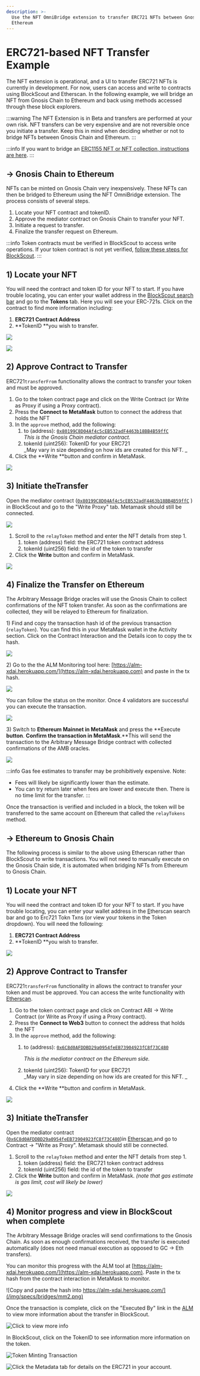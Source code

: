 ```yaml
---
description: >-
  Use the NFT OmniBridge extension to transfer ERC721 NFTs between Gnosis Chain and
  Ethereum
---
```


# ERC721-based NFT Transfer Example

The NFT extension is operational, and a UI to transfer ERC721 NFTs is currently in development. For now, users can access and write to contracts using BlockScout and Etherscan. In the following example, we will bridge an NFT from Gnosis Chain to Ethereum and back using methods accessed through these block explorers.

:::warning
The NFT Extension is in Beta and transfers are performed at your own risk. NFT transfers can be very expensive and are not reversible once you initiate a transfer. Keep this in mind when deciding whether or not to bridge NFTs between Gnosis Chain and Ethereum.
:::

:::info
If you want to bridge an [ERC1155 NFT or NFT collection, instructions are here](/specs/bridges/eth-gc/extensions/nft-omnibridge/eip1155-based-nft-transfer-example).
:::

## -> Gnosis Chain to Ethereum

NFTs can be minted on Gnosis Chain very inexpensively. These NFTs can then be bridged to Ethereum using the NFT OmniBridge extension. The process consists of several steps.

1. Locate your NFT contract and tokenID.
2. Approve the mediator contract on Gnosis Chain to transfer your NFT.
3. Initiate a request to transfer.
4. Finalize the transfer request on Ethereum.

:::info
Token contracts must be verified in BlockScout to access write operations. If your token contract is not yet verified, [follow these steps for BlockScout](https://docs.blockscout.com/for-users/smart-contract-interaction/verifying-a-smart-contract).
:::

## 1) Locate your NFT

You will need the contract and token ID for your NFT to start. If you have trouble locating, you can enter your wallet address in the [BlockScout search bar](https://blockscout.com/poa/xdai) and go to the **Tokens** tab. Here you will see your ERC-721s.  Click on the contract to find more information including:

1. **ERC721 Contract Address**
2. **TokenID **you wish to transfer.

![](/img/specs/bridges/nftbridge1.png)

![](/img/specs/bridges/nft2.png)

## 2) Approve Contract to Transfer

ERC721`transferFrom` functionality allows the contract to transfer your token and must be approved.

1. Go to the token contract page and click on the Write Contract (or Write as Proxy if using a Proxy contract).
2. Press the **Connect to MetaMask** button to connect the address that holds the NFT
3. In the `approve` method, add the following:
   1. to (address): [`0x80199C8D04Af4c5cEB532adF4463b18BB4B59ffC`](https://blockscout.com/poa/xdai/address/0x80199C8D04Af4c5cEB532adF4463b18BB4B59ffC) \
      _This is the Gnosis Chain mediator contract._
   2. tokenId (uint256): TokenID for your ERC721\
      _May vary in size depending on how ids are created for this NFT. _
4. Click the **Write **button and confirm in MetaMask.

![](/img/specs/bridges/nft3.png)

## 3) Initiate theTransfer

Open the mediator contract ([`0x80199C8D04Af4c5cEB532adF4463b18BB4B59ffC`](https://blockscout.com/poa/xdai/address/0x80199C8D04Af4c5cEB532adF4463b18BB4B59ffC) )  in BlockScout and go to the "Write Proxy" tab. Metamask should still be connected.

![](/img/specs/bridges/nft5.png)

1. Scroll to the `relayToken` method and enter the NFT details from step 1.
   1. token (address) field: the ERC721 token contract address
   2. tokenId (uint256) field: the id of the token to transfer
2. Click the **Write** button and confirm in MetaMask.

![](/img/specs/bridges/nft6.png)

## 4) Finalize the Transfer on Ethereum

The Arbitrary Message Bridge oracles will use the Gnosis Chain to collect confirmations of the NFT token transfer. As soon as the confirmations are collected, they will be relayed to Ethereum for finalization.

1\) Find and copy the transaction hash id of the previous transaction (`relayToken`). You can find this in your MetaMask wallet in the Activity section. Click on the Contract Interaction and the Details icon to copy the tx hash.

![](/img/specs/bridges/nft7.png)

2\) Go to the the ALM Monitoring tool here: [https://alm-xdai.herokuapp.com/](https://alm-xdai.herokuapp.com) and paste in the tx hash.

![](</img/specs/bridges/nftalm1-1.png>)

You can follow the status on the monitor. Once 4 validators are successful you can execute the transaction.

![](/img/specs/bridges/nftalm2.png)

3\) Switch to **Ethereum Mainnet in MetaMask** and press the **Execute **button**. **Confirm the transaction in MetaMask**.**This will send the transaction to the Arbitrary Message Bridge contract with collected confirmations of the AMB oracles.

![](/img/specs/bridges/allmy.png)

:::info
Gas fee estimates to transfer may be prohibitively expensive. Note:

* Fees will likely be significantly lower than the estimate.
* You can try return later when fees are lower and execute then. There is no time limit for the transfer.
:::

Once the transaction is verified and included in a block, the token will be transferred to the same account on Ethereum that called the `relayTokens` method.

## -> Ethereum to Gnosis Chain

The following process is similar to the above using Etherscan rather than BlockScout to write transactions. You will not need to manually execute on the Gnosis Chain side, it is automated when bridging NFTs from Ethereum to Gnosis Chain.

## 1) Locate your NFT

You will need the contract and token ID for your NFT to start. If you have trouble locating, you can enter your wallet address in the [E](https://blockscout.com/poa/xdai)therscan search bar and go to Erc721 Tokn Txns (or view your tokens in the Token dropdown). You will need the following:

1. **ERC721 Contract Address**
2. **TokenID **you wish to transfer.

![](/img/specs/bridges/etherscan1.png)

## 2) Approve Contract to Transfer

ERC721`transferFrom` functionality in allows the contract to transfer your token and must be approved. You can access the write functionality with [Etherscan](https://etherscan.io).

1. Go to the token contract page and click on Contract ABI ->  Write Contract (or Write as Proxy if using a Proxy contract).
2. Press the **Connect to Web3** button to connect the address that holds the NFT
3. In the `approve` method, add the following:
   1.  to (address): [`0x6C8d0AFDDBD29a0954feEB73904923fC8f73C480`](https://etherscan.io/address/0x6C8d0AFDDBD29a0954feEB73904923fC8f73C480)

       _This is the mediator contract on the Ethereum side._
   2. tokenId (uint256): TokenID for your ERC721\
      _May vary in size depending on how ids are created for this NFT. _
4. Click the **Write **button and confirm in MetaMask.

![](/img/specs/bridges/etherscan-2.png)

## 3) Initiate theTransfer

Open the mediator contract ([`0x6C8d0AFDDBD29a0954feEB73904923fC8f73C480`](https://etherscan.io/address/0x6C8d0AFDDBD29a0954feEB73904923fC8f73C480))in [Etherscan ](https://etherscan.io)and go to Contract -> "Write as Proxy". Metamask should still be connected.

1. Scroll to the `relayToken` method and enter the NFT details from step 1.
   1. token (address) field: the ERC721 token contract address
   2. tokenId (uint256) field: the id of the token to transfer
2. Click the **Write** button and confirm in MetaMask. _(note that gas estimate is gas limit, cost will likely be lower)_

![](/img/specs/bridges/etherscan3.png)

## 4) Monitor progress and view in BlockScout when complete

The Arbitrary Message Bridge oracles will send confirmations to the Gnosis Chain. As soon as enough confirmations received, the transfer is executed automatically (does not need manual execution as opposed to GC -> Eth transfers).

You can monitor this progress with the ALM tool at [https://alm-xdai.herokuapp.com/](https://alm-xdai.herokuapp.com). Paste in the tx hash from the contract interaction in MetaMask to monitor.

![Copy and paste the hash into https://alm-xdai.herokuapp.com/](/img/specs/bridges/mm2.png)

Once the transaction is complete, click on the "Executed By" link in the [ALM](https://alm-xdai.herokuapp.com) to view more information about the transfer in BlockScout.

![Click to view more info](/img/specs/bridges/alm-1.png)

In BlockScout, click on the TokenID to see information more information on the token.

![Token Minting Transaction](</img/specs/bridges/bs-1-1.png>)

![Click the Metadata tab for details on the ERC721 in your account.](</img/specs/bridges/bs-2-metadata.png>)















